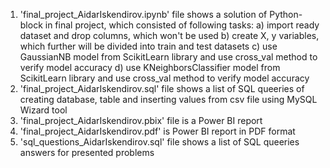 1. 'final_project_AidarIskendirov.ipynb' file shows a solution of Python-block in final project, which consisted of following tasks:
  a) import ready dataset and drop columns, which won't be used
  b) create X, y variables, which further will be divided into train and test datasets
  c) use GaussianNB model from ScikitLearn library and use cross_val method to verify model accuracy
  d) use KNeighborsClassifier model from ScikitLearn library and use cross_val method to verify model accuracy
2. 'final_project_AidarIskendirov.sql' file shows a list of SQL queeries of creating database, table and inserting values from csv file using MySQL Wizard tool
3. 'final_project_AidarIskendirov.pbix' file is a Power BI report
4. 'final_project_AidarIskendirov.pdf' is Power BI report in PDF format
5. 'sql_questions_AidarIskendirov.sql' file shows a list of SQL queeries answers for presented problems

